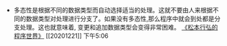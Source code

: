 - 多态性是根据不同的数据类型而自动选择适当的处理。这就不要由人来根据不同的数据类型对处理进行分支了。如果没有多态性,那么程序中就会到处都是分支处理。这也就意味着, 变更和追加数据类型会变得非常困难。
  [《松本行弘的程序世界》](marginnote3app://note/62CBB25D-B64E-4952-9744-18EE3A021CE3)
  [[20201221]] 下午5:06
